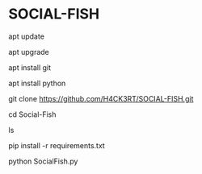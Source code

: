 # SOCIAL-FISH
apt update

apt upgrade 

apt install git 

apt install python 

git clone https://github.com/H4CK3RT/SOCIAL-FISH.git

cd Social-Fish

ls

pip install -r requirements.txt


python SocialFish.py
